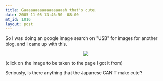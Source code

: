 ```yaml
--- 
title: Gaaaaaaaaaaaaaaaaaah that's cute.
date: 2005-11-05 13:46:50 -08:00
mt_id: 1016
layout: post
---
```

So I was doing an google image search on "USB" for images for another blog, and I came up with this.

<CENTER><A HREF='http://hatosuzume.hp.infoseek.co.jp/cg.html'><IMG SRC='http://images.nonpolynomial.com/slashdong.org/articles/hsw_usb/usbintro.jpg' BORDER=0></A></CENTER>

(click on the image to be taken to the page I got it from)

Seriously, is there anything that the Japanese CAN'T make cute?
